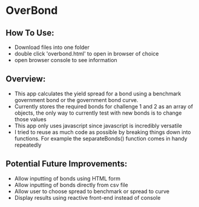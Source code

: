 # OverBond

## How To Use:

- Download files into one folder
- double click 'overbond.html' to open in browser of choice
- open browser console to see information

## Overview:

- This app calculates the yield spread for a bond using a benchmark government bond or the government bond curve.
- Currently stores the required bonds for challenge 1 and 2 as an array of objects, the only way to currently test with new bonds is to change those values
- This app only uses javascript since javascript is incredibly versatile
- I tried to reuse as much code as possible by breaking things down into functions. For example the separateBonds() function comes in handy repeatedly

## Potential Future Improvements:

- Allow inputting of bonds using HTML form
- Allow inputting of bonds directly from csv file
- Allow user to choose spread to benchmark or spread to curve
- Display results using reactive front-end instead of console
